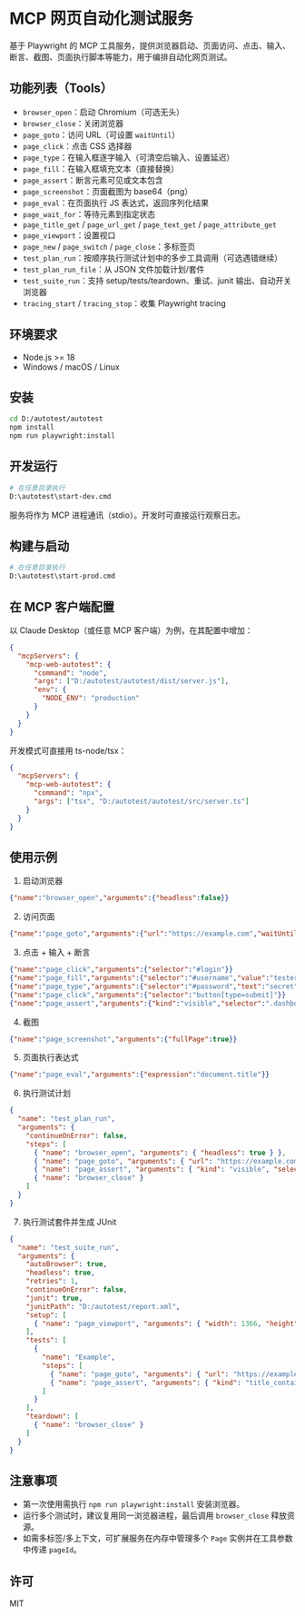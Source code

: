 # MCP 网页自动化测试服务

基于 Playwright 的 MCP 工具服务，提供浏览器启动、页面访问、点击、输入、断言、截图、页面执行脚本等能力，用于编排自动化网页测试。

## 功能列表（Tools）

- `browser_open`：启动 Chromium（可选无头）
- `browser_close`：关闭浏览器
- `page_goto`：访问 URL（可设置 `waitUntil`）
- `page_click`：点击 CSS 选择器
- `page_type`：在输入框逐字输入（可清空后输入、设置延迟）
- `page_fill`：在输入框填充文本（直接替换）
- `page_assert`：断言元素可见或文本包含
- `page_screenshot`：页面截图为 base64（png）
- `page_eval`：在页面执行 JS 表达式，返回序列化结果
- `page_wait_for`：等待元素到指定状态
- `page_title_get` / `page_url_get` / `page_text_get` / `page_attribute_get`
- `page_viewport`：设置视口
- `page_new` / `page_switch` / `page_close`：多标签页
- `test_plan_run`：按顺序执行测试计划中的多步工具调用（可选遇错继续）
- `test_plan_run_file`：从 JSON 文件加载计划/套件
- `test_suite_run`：支持 setup/tests/teardown、重试、junit 输出、自动开关浏览器
- `tracing_start` / `tracing_stop`：收集 Playwright tracing

## 环境要求

- Node.js >= 18
- Windows / macOS / Linux

## 安装

```bash
cd D:/autotest/autotest
npm install
npm run playwright:install
```

## 开发运行

```bash
# 在任意目录执行
D:\autotest\start-dev.cmd
```

服务将作为 MCP 进程通讯（stdio）。开发时可直接运行观察日志。

## 构建与启动

```bash
# 在任意目录执行
D:\autotest\start-prod.cmd
```

## 在 MCP 客户端配置

以 Claude Desktop（或任意 MCP 客户端）为例，在其配置中增加：

```json
{
  "mcpServers": {
    "mcp-web-autotest": {
      "command": "node",
      "args": ["D:/autotest/autotest/dist/server.js"],
      "env": {
        "NODE_ENV": "production"
      }
    }
  }
}
```

开发模式可直接用 ts-node/tsx：

```json
{
  "mcpServers": {
    "mcp-web-autotest": {
      "command": "npx",
      "args": ["tsx", "D:/autotest/autotest/src/server.ts"]
    }
  }
}
```

## 使用示例

1) 启动浏览器

```json
{"name":"browser_open","arguments":{"headless":false}}
```

2) 访问页面

```json
{"name":"page_goto","arguments":{"url":"https://example.com","waitUntil":"domcontentloaded"}}
```

3) 点击 + 输入 + 断言

```json
{"name":"page_click","arguments":{"selector":"#login"}}
{"name":"page_fill","arguments":{"selector":"#username","value":"tester"}}
{"name":"page_type","arguments":{"selector":"#password","text":"secret","clear":true}}
{"name":"page_click","arguments":{"selector":"button[type=submit]"}}
{"name":"page_assert","arguments":{"kind":"visible","selector":".dashboard"}}
```

4) 截图

```json
{"name":"page_screenshot","arguments":{"fullPage":true}}
```

5) 页面执行表达式

```json
{"name":"page_eval","arguments":{"expression":"document.title"}}
```

6) 执行测试计划

```json
{
  "name": "test_plan_run",
  "arguments": {
    "continueOnError": false,
    "steps": [
      { "name": "browser_open", "arguments": { "headless": true } },
      { "name": "page_goto", "arguments": { "url": "https://example.com" } },
      { "name": "page_assert", "arguments": { "kind": "visible", "selector": "body" } },
      { "name": "browser_close" }
    ]
  }
}
```

7) 执行测试套件并生成 JUnit

```json
{
  "name": "test_suite_run",
  "arguments": {
    "autoBrowser": true,
    "headless": true,
    "retries": 1,
    "continueOnError": false,
    "junit": true,
    "junitPath": "D:/autotest/report.xml",
    "setup": [
      { "name": "page_viewport", "arguments": { "width": 1366, "height": 768 } }
    ],
    "tests": [
      {
        "name": "Example",
        "steps": [
          { "name": "page_goto", "arguments": { "url": "https://example.com" } },
          { "name": "page_assert", "arguments": { "kind": "title_contains", "selector": "html", "text": "Example" } }
        ]
      }
    ],
    "teardown": [
      { "name": "browser_close" }
    ]
  }
}
```

## 注意事项

- 第一次使用需执行 `npm run playwright:install` 安装浏览器。
- 运行多个测试时，建议复用同一浏览器进程，最后调用 `browser_close` 释放资源。
- 如需多标签/多上下文，可扩展服务在内存中管理多个 `Page` 实例并在工具参数中传递 `pageId`。

## 许可

MIT
